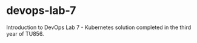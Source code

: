 # devops-lab-7
Introduction to DevOps Lab 7 - Kubernetes solution completed in the third year of TU856.
